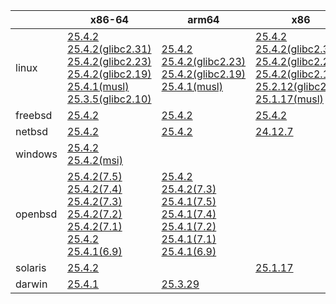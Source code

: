||x86-64|arm64|x86|ppc64le|armv7|armel|
| --- | --- | --- | --- | --- | --- | --- |
|linux|[25.4.2](https://github.com/roswell/sbcl_head/releases/download/25.4.2/sbcl-25.4.2-x86-64-linux-binary.tar.bz2)<br />[25.4.2(glibc2.31)](https://github.com/roswell/sbcl_head/releases/download/25.4.2/sbcl-25.4.2-x86-64-linux-glibc2.31-binary.tar.bz2)<br />[25.4.2(glibc2.23)](https://github.com/roswell/sbcl_head/releases/download/25.4.2/sbcl-25.4.2-x86-64-linux-glibc2.23-binary.tar.bz2)<br />[25.4.2(glibc2.19)](https://github.com/roswell/sbcl_head/releases/download/25.4.2/sbcl-25.4.2-x86-64-linux-glibc2.19-binary.tar.bz2)<br />[25.4.1(musl)](https://github.com/roswell/sbcl_head/releases/download/25.4.1/sbcl-25.4.1-x86-64-linux-musl-binary.tar.bz2)<br />[25.3.5(glibc2.10)](https://github.com/roswell/sbcl_head/releases/download/25.3.5/sbcl-25.3.5-x86-64-linux-glibc2.10-binary.tar.bz2)<br />|[25.4.2](https://github.com/roswell/sbcl_head/releases/download/25.4.2/sbcl-25.4.2-arm64-linux-binary.tar.bz2)<br />[25.4.2(glibc2.23)](https://github.com/roswell/sbcl_head/releases/download/25.4.2/sbcl-25.4.2-arm64-linux-glibc2.23-binary.tar.bz2)<br />[25.4.2(glibc2.19)](https://github.com/roswell/sbcl_head/releases/download/25.4.2/sbcl-25.4.2-arm64-linux-glibc2.19-binary.tar.bz2)<br />[25.4.1(musl)](https://github.com/roswell/sbcl_head/releases/download/25.4.1/sbcl-25.4.1-arm64-linux-musl-binary.tar.bz2)<br />|[25.4.2](https://github.com/roswell/sbcl_head/releases/download/25.4.2/sbcl-25.4.2-x86-linux-binary.tar.bz2)<br />[25.4.2(glibc2.31)](https://github.com/roswell/sbcl_head/releases/download/25.4.2/sbcl-25.4.2-x86-linux-glibc2.31-binary.tar.bz2)<br />[25.4.2(glibc2.23)](https://github.com/roswell/sbcl_head/releases/download/25.4.2/sbcl-25.4.2-x86-linux-glibc2.23-binary.tar.bz2)<br />[25.4.2(glibc2.19)](https://github.com/roswell/sbcl_head/releases/download/25.4.2/sbcl-25.4.2-x86-linux-glibc2.19-binary.tar.bz2)<br />[25.2.12(glibc2.10)](https://github.com/roswell/sbcl_head/releases/download/25.2.12/sbcl-25.2.12-x86-linux-glibc2.10-binary.tar.bz2)<br />[25.1.17(musl)](https://github.com/roswell/sbcl_head/releases/download/25.1.17/sbcl-25.1.17-x86-linux-musl-binary.tar.bz2)<br />|[25.4.2(glibc2.23)](https://github.com/roswell/sbcl_head/releases/download/25.4.2/sbcl-25.4.2-ppc64le-linux-glibc2.23-binary.tar.bz2)<br />[25.4.1](https://github.com/roswell/sbcl_head/releases/download/25.4.1/sbcl-25.4.1-ppc64le-linux-binary.tar.bz2)<br />[25.4.1(glibc2.19)](https://github.com/roswell/sbcl_head/releases/download/25.4.1/sbcl-25.4.1-ppc64le-linux-glibc2.19-binary.tar.bz2)<br />|[25.4.1](https://github.com/roswell/sbcl_head/releases/download/25.4.1/sbcl-25.4.1-armv7-linux-binary.tar.bz2)<br />|[25.1.17](https://github.com/roswell/sbcl_head/releases/download/25.1.17/sbcl-25.1.17-armel-linux-binary.tar.bz2)<br />|
|freebsd|[25.4.2](https://github.com/roswell/sbcl_head/releases/download/25.4.2/sbcl-25.4.2-x86-64-freebsd-binary.tar.bz2)<br />|[25.4.2](https://github.com/roswell/sbcl_head/releases/download/25.4.2/sbcl-25.4.2-arm64-freebsd-binary.tar.bz2)<br />|[25.4.2](https://github.com/roswell/sbcl_head/releases/download/25.4.2/sbcl-25.4.2-x86-freebsd-binary.tar.bz2)<br />||||
|netbsd|[25.4.2](https://github.com/roswell/sbcl_head/releases/download/25.4.2/sbcl-25.4.2-x86-64-netbsd-binary.tar.bz2)<br />|[25.4.2](https://github.com/roswell/sbcl_head/releases/download/25.4.2/sbcl-25.4.2-arm64-netbsd-binary.tar.bz2)<br />|[24.12.7](https://github.com/roswell/sbcl_head/releases/download/24.12.7/sbcl-24.12.7-x86-netbsd-binary.tar.bz2)<br />||||
|windows|[25.4.2](https://github.com/roswell/sbcl_head/releases/download/25.4.2/sbcl-25.4.2-x86-64-windows-binary.tar.bz2)<br />[25.4.2(msi)](https://github.com/roswell/sbcl_head/releases/download/25.4.2/sbcl-25.4.2-x86-64-windows-binary.msi)<br />||||||
|openbsd|[25.4.2(7.5)](https://github.com/roswell/sbcl_head/releases/download/25.4.2/sbcl-25.4.2-x86-64-openbsd-7.5-binary.tar.bz2)<br />[25.4.2(7.4)](https://github.com/roswell/sbcl_head/releases/download/25.4.2/sbcl-25.4.2-x86-64-openbsd-7.4-binary.tar.bz2)<br />[25.4.2(7.3)](https://github.com/roswell/sbcl_head/releases/download/25.4.2/sbcl-25.4.2-x86-64-openbsd-7.3-binary.tar.bz2)<br />[25.4.2(7.2)](https://github.com/roswell/sbcl_head/releases/download/25.4.2/sbcl-25.4.2-x86-64-openbsd-7.2-binary.tar.bz2)<br />[25.4.2(7.1)](https://github.com/roswell/sbcl_head/releases/download/25.4.2/sbcl-25.4.2-x86-64-openbsd-7.1-binary.tar.bz2)<br />[25.4.2](https://github.com/roswell/sbcl_head/releases/download/25.4.2/sbcl-25.4.2-x86-64-openbsd-binary.tar.bz2)<br />[25.4.1(6.9)](https://github.com/roswell/sbcl_head/releases/download/25.4.1/sbcl-25.4.1-x86-64-openbsd-6.9-binary.tar.bz2)<br />|[25.4.2](https://github.com/roswell/sbcl_head/releases/download/25.4.2/sbcl-25.4.2-arm64-openbsd-binary.tar.bz2)<br />[25.4.2(7.3)](https://github.com/roswell/sbcl_head/releases/download/25.4.2/sbcl-25.4.2-arm64-openbsd-7.3-binary.tar.bz2)<br />[25.4.1(7.5)](https://github.com/roswell/sbcl_head/releases/download/25.4.1/sbcl-25.4.1-arm64-openbsd-7.5-binary.tar.bz2)<br />[25.4.1(7.4)](https://github.com/roswell/sbcl_head/releases/download/25.4.1/sbcl-25.4.1-arm64-openbsd-7.4-binary.tar.bz2)<br />[25.4.1(7.2)](https://github.com/roswell/sbcl_head/releases/download/25.4.1/sbcl-25.4.1-arm64-openbsd-7.2-binary.tar.bz2)<br />[25.4.1(7.1)](https://github.com/roswell/sbcl_head/releases/download/25.4.1/sbcl-25.4.1-arm64-openbsd-7.1-binary.tar.bz2)<br />[25.4.1(6.9)](https://github.com/roswell/sbcl_head/releases/download/25.4.1/sbcl-25.4.1-arm64-openbsd-6.9-binary.tar.bz2)<br />|||||
|solaris|[25.4.2](https://github.com/roswell/sbcl_head/releases/download/25.4.2/sbcl-25.4.2-x86-64-solaris-binary.tar.bz2)<br />||[25.1.17](https://github.com/roswell/sbcl_head/releases/download/25.1.17/sbcl-25.1.17-x86-solaris-binary.tar.bz2)<br />||||
|darwin|[25.4.1](https://github.com/roswell/sbcl_head/releases/download/25.4.1/sbcl-25.4.1-x86-64-darwin-binary.tar.bz2)<br />|[25.3.29](https://github.com/roswell/sbcl_head/releases/download/25.3.29/sbcl-25.3.29-arm64-darwin-binary.tar.bz2)<br />|||||
